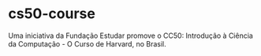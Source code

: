 # cs50-course
Uma iniciativa da Fundação Estudar promove o CC50: Introdução à Ciência da Computação - O Curso de Harvard, no Brasil.
